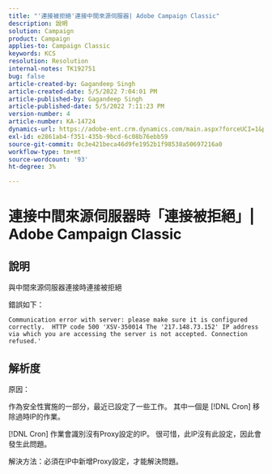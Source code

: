 ```yaml
---
title: "'連接被拒絕'連接中間來源伺服器| Adobe Campaign Classic"
description: 說明
solution: Campaign
product: Campaign
applies-to: Campaign Classic
keywords: KCS
resolution: Resolution
internal-notes: TK192751
bug: false
article-created-by: Gagandeep Singh
article-created-date: 5/5/2022 7:04:01 PM
article-published-by: Gagandeep Singh
article-published-date: 5/5/2022 7:11:23 PM
version-number: 4
article-number: KA-14724
dynamics-url: https://adobe-ent.crm.dynamics.com/main.aspx?forceUCI=1&pagetype=entityrecord&etn=knowledgearticle&id=fb5b9f1e-a6cc-ec11-a7b5-6045bd00dd66
exl-id: e2861ab4-f351-435b-9bcd-6c08b76ebb59
source-git-commit: 0c3e421beca46d9fe1952b1f98538a50697216a0
workflow-type: tm+mt
source-wordcount: '93'
ht-degree: 3%

---
```


# 連接中間來源伺服器時「連接被拒絕」| Adobe Campaign Classic

## 說明



與中間來源伺服器連接時連接被拒絕

錯誤如下： 


`Communication error with server: please make sure it is configured correctly.  HTTP code 500 'XSV-350014 The '217.148.73.152' IP address via which you are accessing the server is not accepted. Connection refused.'`


## 解析度

原因：

作為安全性實施的一部分，最近已設定了一些工作。 其中一個是 [!DNL Cron] 移除過時IP的作業。

[!DNL Cron] 作業會識別沒有Proxy設定的IP。 很可惜，此IP沒有此設定，因此會發生此問題。

解決方法：必須在IP中新增Proxy設定，才能解決問題。

